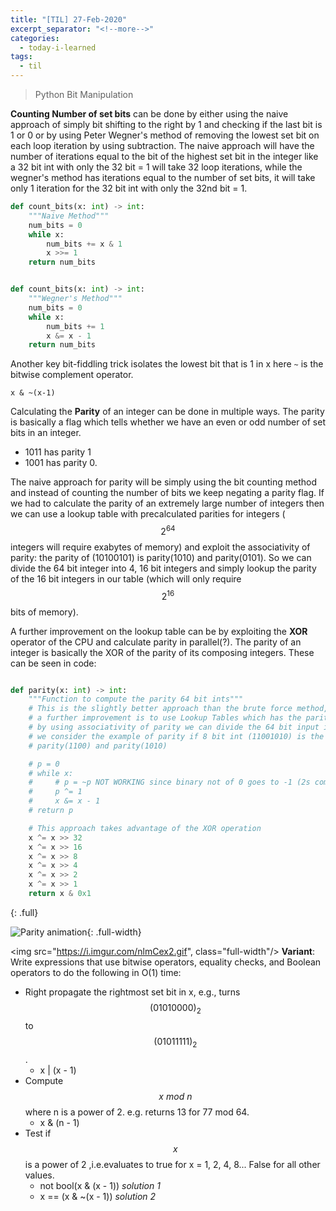 ```yaml
---
title: "[TIL] 27-Feb-2020"
excerpt_separator: "<!--more-->"
categories:
  - today-i-learned
tags:
  - til 
---
```


> Python Bit Manipulation

<!--more-->
<style>
.full-width {
	left: 50%;
	margin-left: -50vw;
	margin-right: -50vw;
	max-width: 100vw;
	position: relative;
	right: 50%;
	width: 100vw;
}
</style>
**Counting Number of set bits** can be done by either using the naive approach of simply bit shifting to the right by 1 and checking if the last bit is 1 or 0 or by using Peter Wegner's method of removing the lowest set bit on each loop iteration by using subtraction. The naive approach will have the number of iterations equal to the bit of the highest set bit in the integer like a 32 bit int with only the 32 bit = 1 will take 32 loop iterations, while the wegner's method has iterations equal to the number of set bits, it will take only 1 iteration for the 32 bit int with only the 32nd bit = 1.

```python
def count_bits(x: int) -> int:
    """Naive Method"""
    num_bits = 0
    while x:
        num_bits += x & 1
        x >>= 1
    return num_bits


def count_bits(x: int) -> int:
    """Wegner's Method"""
    num_bits = 0
    while x:
        num_bits += 1
        x &= x - 1
    return num_bits
```

Another key bit-fiddling trick isolates the lowest bit that is 1 in x here `~` is the bitwise complement operator. 

```
x & ~(x-1)
```

Calculating the **Parity** of an integer can be done in multiple ways. The parity is basically a flag which tells whether we have an even or odd number of set bits in an integer. 
  - 1011 has parity 1
  - 1001 has parity 0.

The naive approach for parity will be simply using the bit counting method and instead of counting the number of bits we keep negating a parity flag. If we had to calculate the parity of an extremely large number of integers then we can use a lookup table with precalculated parities for integers ($$2^{64}$$ integers will require exabytes of memory) and exploit the associativity of parity: the parity of (10100101) is parity(1010) and parity(0101). So we can divide the 64 bit integer into 4, 16 bit integers and simply lookup the parity of the 16 bit integers in our table (which will only require $$2^{16}$$ bits of memory). 

A further improvement on the lookup table can be by exploiting the **XOR** operator of the CPU and calculate parity in parallel(?). The parity of an integer is basically the XOR of the parity of its composing integers. These can be seen in code:  


```python

def parity(x: int) -> int:
    """Function to compute the parity 64 bit ints"""
    # This is the slightly better approach than the brute force method, this uses the peter wegner method
    # a further improvement is to use Lookup Tables which has the parities of all 16 bit integers and
    # by using associativity of parity we can divide the 64 bit input into 4: 16 bit lookups, this is clearer if
    # we consider the example of parity if 8 bit int (11001010) is the same as calculating :
    # parity(1100) and parity(1010)

    # p = 0
    # while x:
    #     # p = ~p NOT WORKING since binary not of 0 goes to -1 (2s complement) and python has no unsigned ints (?)
    #     p ^= 1
    #     x &= x - 1
    # return p

    # This approach takes advantage of the XOR operation
    x ^= x >> 32
    x ^= x >> 16
    x ^= x >> 8
    x ^= x >> 4
    x ^= x >> 2
    x ^= x >> 1
    return x & 0x1
```

{: .full}

![Parity animation](https://i.imgur.com/nlmCex2.gif){: .full-width}

<img src="https://i.imgur.com/nlmCex2.gif", class="full-width"/>
**Variant**: Write expressions that use bitwise operators, equality checks, and Boolean operators to do the following in O(1) time:
  - Right propagate the rightmost set bit in x, e.g., turns $$(01010000)_2$$ to $$(01011111)_2$$.
    - x \| (x - 1)
  - Compute $$x\ mod\ n$$ where n is a power of 2. e.g. returns 13 for 77 mod 64.
    -  x & (n - 1)
  - Test if $$x$$ is a power of 2 ,i.e.evaluates to true for x = 1, 2, 4, 8... False for all other values.
    - not bool(x & (x - 1)) _solution 1_
    - x == (x & ~(x - 1)) _solution 2_
